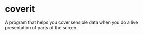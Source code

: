 # coverit

A program that helps you cover sensible data when you do a live presentation of parts of the screen.
